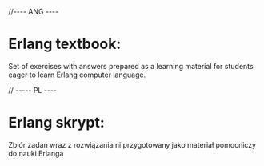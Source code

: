 //---- ANG ----

# Erlang textbook:
Set of exercises with answers prepared as a learning material for students eager to 
learn Erlang computer language. 



// ----- PL ----

# Erlang skrypt:
Zbiór zadań wraz z rozwiązaniami przygotowany jako materiał pomocniczy do nauki Erlanga 




